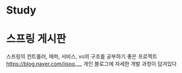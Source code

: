 # Study
# 스프링 게시판

스프링의 컨트롤러, 매퍼, 서비스, vo의 구조를 공부하기 좋은 프로젝트 <br>
https://blog.naver.com/jisoo___ 개인 블로그에 자세한 개발 과정이 담겨있다
